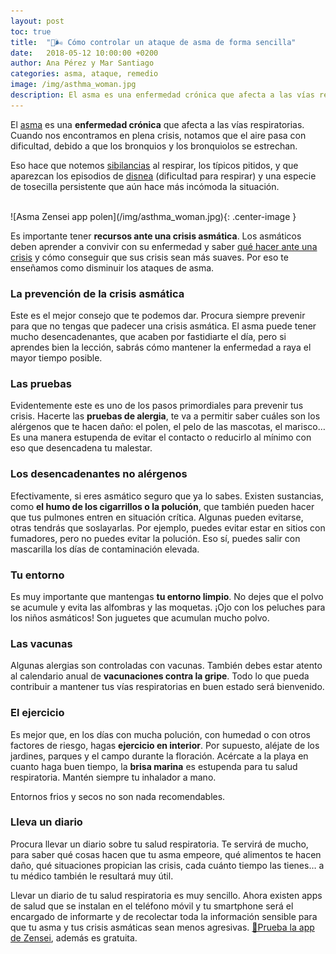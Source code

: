 ```yaml
---
layout: post
toc: true
title:  "🤢🌬️ Cómo controlar un ataque de asma de forma sencilla"
date:   2018-05-12 10:00:00 +0200
author: Ana Pérez y Mar Santiago
categories: asma, ataque, remedio
image: /img/asthma_woman.jpg
description: El asma es una enfermedad crónica que afecta a las vías respiratorias. Cuando nos encontramos en plena crisis, notamos que el aire pasa con dificultad, debido a que los bronquios y los bronquiolo...
---
```


El [asma](https://medlineplus.gov/spanish/ency/article/000141.htm) es una **enfermedad crónica** que afecta a las vías respiratorias. Cuando nos encontramos en plena crisis, notamos que el aire pasa con dificultad, debido a que los bronquios y los bronquiolos se estrechan. 

Eso hace que notemos [sibilancias](https://medlineplus.gov/spanish/ency/article/003070.htm) al respirar, los típicos pitidos, y que aparezcan los episodios de [disnea](https://www.onmeda.es/sintomas/disnea.html) (dificultad para respirar) y una especie de tosecilla persistente que aún hace más incómoda la situación.

<br>
![Asma Zensei app polen](/img/asthma_woman.jpg){: .center-image }
<br>

Es importante tener **recursos ante una crisis asmática**. Los asmáticos deben aprender a convivir con su enfermedad y saber [qué hacer ante una crisis](http://www.asthma.partners.org/NewFiles/Leccion7.html) y cómo conseguir que sus crisis sean más suaves. Por eso te enseñamos como disminuir los ataques de asma.

### La prevención de la crisis asmática

Este es el mejor consejo que te podemos dar. Procura siempre prevenir para que no tengas que padecer una crisis asmática. El asma puede tener mucho desencadenantes, que acaben por fastidiarte el día, pero si aprendes bien la lección, sabrás cómo mantener la enfermedad a raya el mayor tiempo posible.

### Las pruebas

Evidentemente este es uno de los pasos primordiales para prevenir tus crisis. Hacerte las **pruebas de alergia**, te va a permitir saber cuáles son los alérgenos que te hacen daño: el polen, el pelo de las mascotas, el marisco… Es una manera estupenda de evitar el contacto o reducirlo al mínimo con eso que desencadena tu malestar.

### Los desencadenantes no alérgenos

Efectivamente, si eres asmático seguro que ya lo sabes. Existen sustancias, como **el humo de los cigarrillos o la polución**, que también pueden hacer que tus pulmones entren en situación crítica. Algunas pueden evitarse, otras tendrás que soslayarlas. Por ejemplo, puedes evitar estar en sitios con fumadores, pero no puedes evitar la polución. Eso sí, puedes salir con mascarilla los días de contaminación elevada.

### Tu entorno

Es muy importante que mantengas **tu entorno limpio**. No dejes que el polvo se acumule y evita las alfombras y las moquetas. ¡Ojo con los peluches para los niños asmáticos! Son juguetes que acumulan mucho polvo.

### Las vacunas

Algunas alergias son controladas con vacunas. También debes estar atento al calendario anual de **vacunaciones contra la gripe**. Todo lo que pueda contribuir a mantener tus vías respiratorias en buen estado será bienvenido.

### El ejercicio

Es mejor que, en los días con mucha polución, con humedad o con otros factores de riesgo, hagas **ejercicio en interior**. Por supuesto, aléjate de los jardines, parques y el campo durante la floración. Acércate a la playa en cuanto haga buen tiempo, la **brisa marina** es estupenda para tu salud respiratoria. Mantén siempre tu inhalador a mano.

Entornos frios y secos no son nada recomendables.

### Lleva un diario

Procura llevar un diario sobre tu salud respiratoria. Te servirá de mucho, para saber qué cosas hacen que tu asma empeore, qué alimentos te hacen daño, qué situaciones propician las crisis, cada cuánto tiempo las tienes… a tu médico también le resultará muy útil.

Llevar un diario de tu salud respiratoria es muy sencillo. Ahora existen apps de salud que se instalan en el teléfono móvil y tu smartphone será el encargado de informarte y de recolectar toda la información sensible para que tu asma y tus crisis asmáticas sean menos agresivas. [📱Prueba la app de Zensei](https://zenseiapp.com), además es gratuita.





